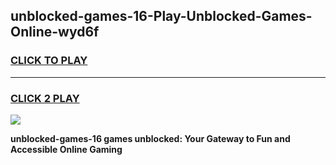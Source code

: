 
## unblocked-games-16-Play-Unblocked-Games-Online-wyd6f
<h3>
<a href="https://premium76.site?title=unblocked-games-16&ref=25A">CLICK TO PLAY</a></h3>
<hr>

<h3>
<a href="https://premium76.site?title=unblocked-games-16&ref=25A">CLICK 2 PLAY</a>
  
</h3>

<a href="https://premium76.site?title=unblocked-games-16&ref=25A"><img src="https://clearcache.store/games.png"></a>


**unblocked-games-16 games unblocked: Your Gateway to Fun and Accessible Online Gaming**
